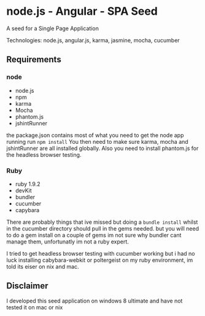 # node.js - Angular - SPA Seed

A seed for a Single Page Application

Technologies: node.js, angular.js, karma, jasmine, mocha, cucumber

## Requirements

### node
 * node.js
 * npm
 * karma
 * Mocha
 * phantom.js
 * jshintRunner

the package.json contains most of what you need to get the node app running run ```npm install```
You then need to make sure karma, mocha and jshintRunner are all installed globally.
Also you need to install phantom.js for the headless browser testing.

### Ruby
 * ruby 1.9.2
 * devKit
 * bundler
 * cucumber
 * capybara

There are probably things that ive missed but doing a ```bundle install``` whilst in the cucumber directory should pull in the gems needed. but you will need to do
a gem install on a couple of gems im not sure why bundler cant manage them, unfortunatly im not a ruby expert.

I tried to get headless browser testing with cucumber working but i had no luck installing cabybara-webkit or poltergeist on my ruby environment, im told its eiser on nix and mac.

## Disclaimer
I developed this seed application on windows 8 ultimate and have not tested it on mac or nix
